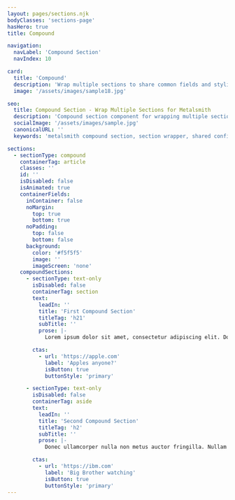 ```yaml
---
layout: pages/sections.njk
bodyClasses: 'sections-page'
hasHero: true
title: Compound

navigation:
  navLabel: 'Compound Section'
  navIndex: 10

card:
  title: 'Compound'
  description: 'Wrap multiple sections to share common fields and styling.'
  image: '/assets/images/sample18.jpg'

seo:
  title: Compound Section - Wrap Multiple Sections for Metalsmith
  description: 'Compound section component for wrapping multiple sections with shared configuration and styling for Metalsmith sites.'
  socialImage: '/assets/images/sample.jpg'
  canonicalURL: ''
  keywords: 'metalsmith compound section, section wrapper, shared configuration, multi-section component'

sections:
  - sectionType: compound
    containerTag: article
    classes: ''
    id: ''
    isDisabled: false
    isAnimated: true
    containerFields:
      inContainer: false
      noMargin:
        top: true
        bottom: true
      noPadding:
        top: false
        bottom: false
      background:
        color: '#f5f5f5'
        image: ''
        imageScreen: 'none'
    compoundSections:
      - sectionType: text-only
        isDisabled: false
        containerTag: section
        text:
          leadIn: ''
          title: 'First Compound Section'
          titleTag: 'h21'
          subTitle: ''
          prose: |-
            Lorem ipsum dolor sit amet, consectetur adipiscing elit. Donec ullamcorper nulla non metus auctor fringilla. Nullam quis risus eget urna mollis ornare vel eu leo. Vestibulum id ligula porta felis euismod semper. Praesent commodo cursus magna, vel scelerisque nisl consectetur et.

        ctas:
          - url: 'https://apple.com'
            label: 'Apples anyone?'
            isButton: true
            buttonStyle: 'primary'

      - sectionType: text-only
        isDisabled: false
        containerTag: aside
        text:
          leadIn: ''
          title: 'Second Compound Section'
          titleTag: 'h2'
          subTitle: ''
          prose: |-
            Donec ullamcorper nulla non metus auctor fringilla. Nullam id dolor id nibh ultricies vehicula ut id elit. Maecenas sed diam eget risus varius blandit sit amet non magna. Lorem ipsum dolor sit amet, consectetur adipiscing elit. Donec sed odio dui. Lorem ipsum dolor sit amet, consectetur adipiscing elit.

        ctas:
          - url: 'https://ibm.com'
            label: 'Big Brother watching'
            isButton: true
            buttonStyle: 'primary'
---
```

